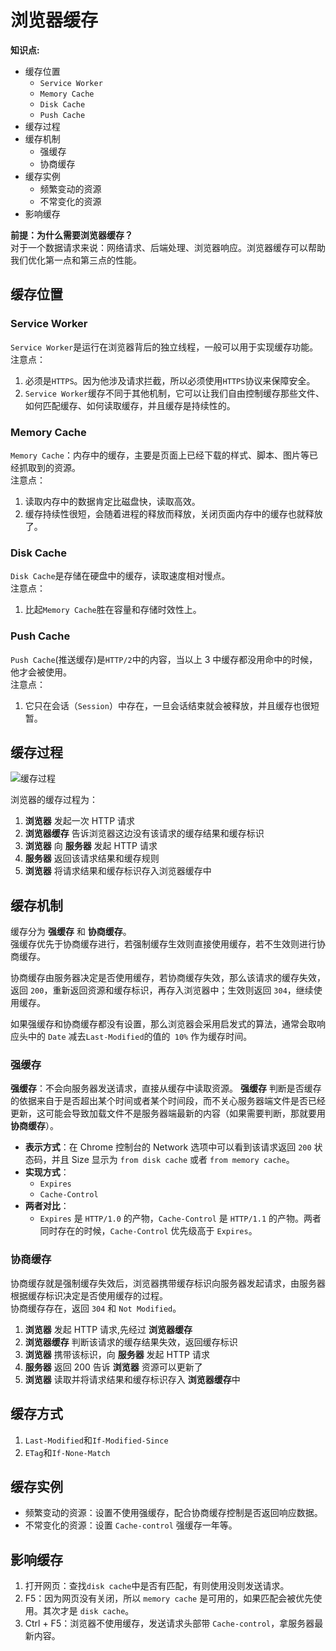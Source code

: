# 浏览器缓存

**知识点:**

-   缓存位置
    -   `Service Worker`
    -   `Memory Cache`
    -   `Disk Cache`
    -   `Push Cache`
-   缓存过程
-   缓存机制
    -   强缓存
    -   协商缓存
-   缓存实例
    -   频繁变动的资源
    -   不常变化的资源
-   影响缓存

**前提：为什么需要浏览器缓存？**  
对于一个数据请求来说：网络请求、后端处理、浏览器响应。浏览器缓存可以帮助我们优化第一点和第三点的性能。

## 缓存位置

### Service Worker

`Service Worker`是运行在浏览器背后的独立线程，一般可以用于实现缓存功能。  
注意点：

1. 必须是`HTTPS`。因为他涉及请求拦截，所以必须使用`HTTPS`协议来保障安全。
2. `Service Worker`缓存不同于其他机制，它可以让我们自由控制缓存那些文件、如何匹配缓存、如何读取缓存，并且缓存是持续性的。

### Memory Cache

`Memory Cache`：内存中的缓存，主要是页面上已经下载的样式、脚本、图片等已经抓取到的资源。  
注意点：

1. 读取内存中的数据肯定比磁盘快，读取高效。
2. 缓存持续性很短，会随着进程的释放而释放，关闭页面内存中的缓存也就释放了。

### Disk Cache

`Disk Cache`是存储在硬盘中的缓存，读取速度相对慢点。  
注意点：

1. 比起`Memory Cache`胜在容量和存储时效性上。

### Push Cache

`Push Cache`(推送缓存)是`HTTP/2`中的内容，当以上 3 中缓存都没用命中的时候，他才会被使用。  
注意点：

1. 它只在会话（`Session`）中存在，一旦会话结束就会被释放，并且缓存也很短暂。

## 缓存过程

![缓存过程](https://p6-juejin.byteimg.com/tos-cn-i-k3u1fbpfcp/8f494388027e45d4ac4bafab66276179~tplv-k3u1fbpfcp-watermark.image)

浏览器的缓存过程为：

1. **浏览器** 发起一次 HTTP 请求
2. **浏览器缓存** 告诉浏览器这边没有该请求的缓存结果和缓存标识
3. **浏览器** 向 **服务器** 发起 HTTP 请求
4. **服务器** 返回该请求结果和缓存规则
5. **浏览器** 将请求结果和缓存标识存入浏览器缓存中

## 缓存机制

缓存分为 **强缓存** 和 **协商缓存**。  
强缓存优先于协商缓存进行，若强制缓存生效则直接使用缓存，若不生效则进行协商缓存。

协商缓存由服务器决定是否使用缓存，若协商缓存失效，那么该请求的缓存失效，返回 `200`，重新返回资源和缓存标识，再存入浏览器中；生效则返回 `304`，继续使用缓存。

如果强缓存和协商缓存都没有设置，那么浏览器会采用启发式的算法，通常会取响应头中的 `Date` 减去`Last-Modified`的值的` 10%` 作为缓存时间。

### 强缓存

**强缓存**：不会向服务器发送请求，直接从缓存中读取资源。
**强缓存** 判断是否缓存的依据来自于是否超出某个时间或者某个时间段，而不关心服务器端文件是否已经更新，这可能会导致加载文件不是服务器端最新的内容（如果需要判断，那就要用 **协商缓存**）。

-   **表示方式**：在 Chrome 控制台的 Network 选项中可以看到该请求返回 `200` 状态码，并且 Size 显示为 `from disk cache` 或者 `from memory cache`。
-   **实现方式**：
    -   `Expires`
    -   `Cache-Control`
-   **两者对比**：
    -   `Expires` 是 `HTTP/1.0` 的产物，`Cache-Control` 是 `HTTP/1.1` 的产物。两者同时存在的时候，`Cache-Control` 优先级高于 `Expires`。

### 协商缓存

协商缓存就是强制缓存失效后，浏览器携带缓存标识向服务器发起请求，由服务器根据缓存标识决定是否使用缓存的过程。  
协商缓存存在，返回 `304` 和 `Not Modified`。

1. **浏览器** 发起 HTTP 请求,先经过 **浏览器缓存**
2. **浏览器缓存** 判断该请求的缓存结果失效，返回缓存标识
3. **浏览器** 携带该标识，向 **服务器** 发起 HTTP 请求
4. **服务器** 返回 200 告诉 **浏览器** 资源可以更新了
5. **浏览器** 读取并将请求结果和缓存标识存入 **浏览器缓存**中

## 缓存方式

1. `Last-Modified`和`If-Modified-Since`
2. `ETag`和`If-None-Match`

## 缓存实例

-   频繁变动的资源：设置不使用强缓存，配合协商缓存控制是否返回响应数据。
-   不常变化的资源：设置 `Cache-control` 强缓存一年等。

## 影响缓存

1. 打开网页：查找`disk cache`中是否有匹配，有则使用没则发送请求。
2. F5：因为网页没有关闭，所以 `memory cache` 是可用的，如果匹配会被优先使用。其次才是 `disk cache`。
3. Ctrl + F5：浏览器不使用缓存，发送请求头部带 `Cache-control`，拿服务器最新内容。
